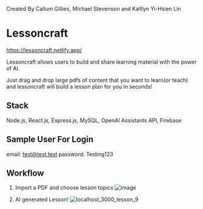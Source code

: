 Created By Callum Gillies, Michael Stevenson and Kaitlyn Yi-Hsien Lin

# Lessoncraft

https://lessoncraft.netlify.app/

Lessoncraft allows users to build and share learning material with the power of AI.

Just drag and drop large pdfs of content that you want to learn(or teach) and lessoncraft will build a lesson plan for you in seconds!

## Stack
Node.js, React.js, Express.js, MySQL, OpenAI Assistants API, Firebase

## Sample User For Login
email: test@test.test
password: Testing123

## Workflow

1. Import a PDF and choose lesson topics
![image](https://github.com/503stevenson/lessoncraft.ai/assets/84197552/0b415e55-0868-486c-bfd2-9289f8805ffa)

2. AI generated Lesson!
![localhost_3000_lesson_9](https://github.com/503stevenson/lessoncraft.ai/assets/84197552/6a452520-8cc3-4f01-871e-4a65231534c2)


